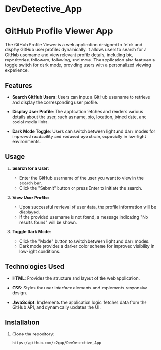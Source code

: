 # DevDetective_App


# GitHub Profile Viewer App

The GitHub Profile Viewer is a web application designed to fetch and display GitHub user profiles dynamically. It allows users to search for a GitHub username and view relevant profile details, including bio, repositories, followers, following, and more. The application also features a toggle switch for dark mode, providing users with a personalized viewing experience.

## Features

- **Search GitHub Users**: Users can input a GitHub username to retrieve and display the corresponding user profile.
  
- **Display User Profile**: The application fetches and renders various details about the user, such as name, bio, location, joined date, and social media links.

- **Dark Mode Toggle**: Users can switch between light and dark modes for improved readability and reduced eye strain, especially in low-light environments.

## Usage

1. **Search for a User**:
   - Enter the GitHub username of the user you want to view in the search bar.
   - Click the "Submit" button or press Enter to initiate the search.

2. **View User Profile**:
   - Upon successful retrieval of user data, the profile information will be displayed.
   - If the provided username is not found, a message indicating "No results found" will be shown.

3. **Toggle Dark Mode**:
   - Click the "Mode" button to switch between light and dark modes.
   - Dark mode provides a darker color scheme for improved visibility in low-light conditions.

## Technologies Used

- **HTML**: Provides the structure and layout of the web application.
  
- **CSS**: Styles the user interface elements and implements responsive design.

- **JavaScript**: Implements the application logic, fetches data from the GitHub API, and dynamically updates the UI.

## Installation

1. Clone the repository:

   ```bash
   https://github.com/c2gup/DevDetective_App
